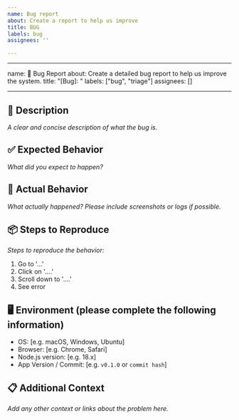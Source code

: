 ```yaml
---
name: Bug report
about: Create a report to help us improve
title: BUG
labels: bug
assignees: ''

---
```


---
name: 🐛 Bug Report
about: Create a detailed bug report to help us improve the system.
title: "[Bug]: "
labels: ["bug", "triage"]
assignees: []

---

## 🧠 Description

_A clear and concise description of what the bug is._

## ✅ Expected Behavior

_What did you expect to happen?_

## 🐞 Actual Behavior

_What actually happened? Please include screenshots or logs if possible._

## 📦 Steps to Reproduce

_Steps to reproduce the behavior:_

1. Go to '...'
2. Click on '....'
3. Scroll down to '....'
4. See error

## 🖥️ Environment (please complete the following information)

- OS: [e.g. macOS, Windows, Ubuntu]
- Browser: [e.g. Chrome, Safari]
- Node.js version: [e.g. 18.x]
- App Version / Commit: [e.g. `v0.1.0` or `commit hash`]

## 📋 Additional Context

_Add any other context or links about the problem here._
